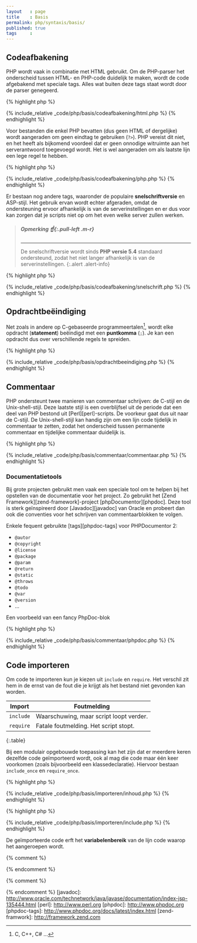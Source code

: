 ```yaml
---
layout   : page
title    : Basis
permalink: php/syntaxis/basis/
published: true
tags     :
---
```


Codeafbakening
--------------
PHP wordt vaak in combinatie met HTML gebruikt. Om de PHP-parser het onderscheid tussen HTML- en PHP-code duidelijk te maken, wordt de code afgebakend met speciale tags. Alles wat buiten deze tags staat wordt door de parser genegeerd.

{% highlight php %}
<!-- basis/codeafbakening/html.php -->
{% include_relative _code/php/basis/codeafbakening/html.php %}
{% endhighlight %}

Voor bestanden die enkel PHP bevatten (dus geen HTML of dergelijke) wordt aangeraden om geen eindtag te gebruiken (`?>`). PHP vereist dit niet, en het heeft als bijkomend voordeel dat er geen onnodige witruimte aan het serverantwoord toegevoegd wordt. Het is wel aangeraden om als laatste lijn een lege regel te hebben.

{% highlight php %}
<!-- basis/codeafbakening/php.php -->
{% include_relative _code/php/basis/codeafbakening/php.php %}
{% endhighlight %}

Er bestaan nog andere tags, waaronder de populaire **snelschriftversie** en ASP-stijl. Het gebruik ervan wordt echter afgeraden, omdat de ondersteuning ervoor afhankelijk is van de serverinstellingen en er dus voor kan zorgen dat je scripts niet op om het even welke server zullen werken.

> ##### **Opmerking** *:point_up:*{:.pull-left .m-r}
> ---
> De snelschriftversie wordt sinds **PHP versie 5.4** standaard ondersteund, zodat het niet langer afhankelijk is van de serverinstellingen.
{:.alert .alert-info}

{% highlight php %}
<!-- basis/codeafbakening/snelschrift.php -->
{% include_relative _code/php/basis/codeafbakening/snelschrift.php %}
{% endhighlight %}

Opdrachtbeëindiging
-------------------

Net zoals in andere op C-gebaseerde programmeertalen[^1], wordt elke opdracht (**statement**) beëindigd met een **puntkomma** (`;`). Je kan een opdracht dus over verschillende regels te spreiden.

{% highlight php %}
<!-- basis/opdrachtbeeindiging.php -->
{% include_relative _code/php/basis/opdrachtbeeindiging.php %}
{% endhighlight %}

Commentaar
----------

PHP ondersteunt twee manieren van commentaar schrijven: de C-stijl en de Unix-shell-stijl. Deze laatste stijl is een overblijfsel uit de periode dat een deel van PHP bestond uit [Perl][perl]-scripts. De voorkeur gaat dus uit naar de C-stijl. De Unix-shell-stijl kan handig zijn om een lijn code tijdelijk in commentaar te zetten, zodat het onderscheid tussen permanente commentaar en tijdelijke commentaar duidelijk is.

{% highlight php %}
<!-- basis/commentaar/commentaar.php -->
{% include_relative _code/php/basis/commentaar/commentaar.php %}
{% endhighlight %}

### Documentatietools

Bij grote projecten gebruikt men vaak een speciale tool om te helpen bij het opstellen van de documentatie voor het project. Zo gebruikt het [Zend Framework][zend-framework]-project [phpDocumentor][phpdoc]. Deze tool is sterk geïnspireerd door [Javadoc][javadoc] van Oracle en probeert dan ook die conventies voor het schrijven van commentaarblokken te volgen.

Enkele fequent gebruikte [tags][phpdoc-tags] voor PHPDocumentor 2:

 - `@autor`
 - `@copyright`
 - `@license`
 - `@package`
 - `@param`
 - `@return`
 - `@static`
 - `@throws`
 - `@todo`
 - `@var`
 - `@version`
 - …

Een voorbeeld van een fancy PhpDoc-blok

{% highlight php %}
<!-- basis/commentaar/phpdoc.php -->
{% include_relative _code/php/basis/commentaar/phpdoc.php %}
{% endhighlight %}

Code importeren
---------------

Om code te importeren kun je kiezen uit `include` en `require`. Het verschil zit hem in de ernst van de fout die je krijgt als het bestand niet gevonden kan worden.

| Import     | Foutmelding                             |
|------------|-----------------------------------------|
| `include`  | Waarschuwing, maar script loopt verder. |
| `require`  | Fatale foutmelding. Het script stopt.   |
{:.table}

Bij een modulair opgebouwde toepassing kan het zijn dat er meerdere keren dezelfde code geïmporteerd wordt, ook al mag die code maar één keer voorkomen (zoals bijvoorbeeld een klassedeclaratie). Hiervoor bestaan `include_once` en `require_once`.

{% highlight php %}
<!-- basis/importeren/inhoud.php -->
{% include_relative _code/php/basis/importeren/inhoud.php %}
{% endhighlight %}

{% highlight php %}
<!-- basis/importeren/include.php -->
{% include_relative _code/php/basis/importeren/include.php %}
{% endhighlight %}

De geïmporteerde code erft het **variabelenbereik** van de lijn code waarop het aangeroepen wordt.


{% comment %}
<!-- ⚓ Voetnoten -->
{% endcomment %}
[^1]: C, C++, C# …

{% comment %}
<!-- ⚓ Hyperlinks -->
{% endcomment %}
[javadoc]:                 http://www.oracle.com/technetwork/java/javase/documentation/index-jsp-135444.html
[perl]:                    http://www.perl.org
[phpdoc]:                  http://www.phpdoc.org
[phpdoc-tags]:             http://www.phpdoc.org/docs/latest/index.html
[zend-framwork]:           http://framework.zend.com
